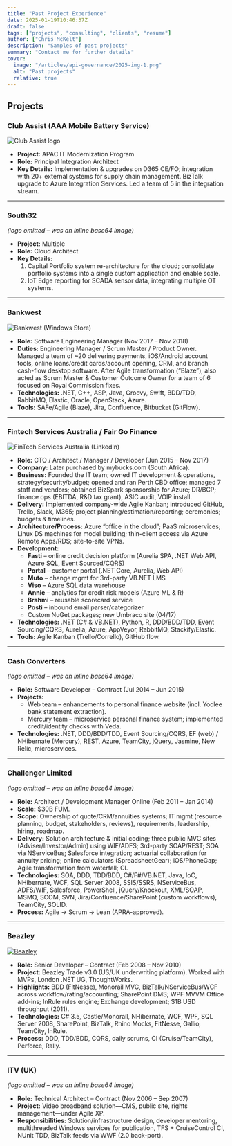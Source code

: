 ```yaml
---
title: "Past Project Experience"
date: 2025-01-19T10:46:37Z
draft: false
tags: ["projects", "consulting", "clients", "resume"]
author: ["Chris McKelt"]
description: "Samples of past projects"
summary: "Contact me for further details"
cover:
  image: "/articles/api-governance/2025-img-1.png"
  alt: "Past projects"
  relative: true
---
```


## Projects

### Club Assist (AAA Mobile Battery Service)

![Club Assist logo](https://mms.businesswire.com/media/20180313006298/en/645816/23/Club_Assist_Standard_square.jpg "Club Assist")

- **Project:** APAC IT Modernization Program
- **Role:** Principal Integration Architect
- **Key Details:** Implementation & upgrades on D365 CE/FO; integration with 20+ external systems for supply chain management. BizTalk upgrade to Azure Integration Services. Led a team of 5 in the integration stream.

---

### South32

_(logo omitted – was an inline base64 image)_

- **Project:** Multiple
- **Role:** Cloud Architect
- **Key Details:**
  1. Capital Portfolio system re-architecture for the cloud; consolidate portfolio systems into a single custom application and enable scale.
  2. IoT Edge reporting for SCADA sensor data, integrating multiple OT systems.

---

### Bankwest

![Bankwest (Windows Store)](https://store-images.s-microsoft.com/image/apps.61935.9007199266247481.3fb2e41c-2e48-431f-892a-3b5e2a70f594.0c5f28a8-2ed9-43d5-8b83-97a7b1f9e34f "Bankwest")

- **Role:** Software Engineering Manager (Nov 2017 – Nov 2018)
- **Duties:** Engineering Manager / Scrum Master / Product Owner. Managed a team of ~20 delivering payments, iOS/Android account tools, online loans/credit cards/account opening, CRM, and branch cash-flow desktop software. After Agile transformation (“Blaze”), also acted as Scrum Master & Customer Outcome Owner for a team of 6 focused on Royal Commission fixes.
- **Technologies:** .NET, C++, ASP, Java, Groovy, Swift, BDD/TDD, RabbitMQ, Elastic, Oracle, OpenStack, Azure.
- **Tools:** SAFe/Agile (Blaze), Jira, Confluence, Bitbucket (GitFlow).

---

### Fintech Services Australia / Fair Go Finance

![FinTech Services Australia (LinkedIn)](https://encrypted-tbn0.gstatic.com/images?q=tbn:ANd9GcSG0L_5jKdXEbGYDAf1Dk-rP4FertUCmsgsRRmuEKOJsA5KRluwb98Wi_L9nCxaQhAB_xk "FinTech Services Australia")

- **Role:** CTO / Architect / Manager / Developer (Jun 2015 – Nov 2017)
- **Company:** Later purchased by mybucks.com (South Africa).
- **Business:** Founded the IT team; owned IT development & operations, strategy/security/budget; opened and ran Perth CBD office; managed 7 staff and vendors; obtained BizSpark sponsorship for Azure; DR/BCP; finance ops (EBITDA, R&D tax grant), ASIC audit, VOIP install.
- **Delivery:** Implemented company-wide Agile Kanban; introduced GitHub, Trello, Slack, M365; project planning/estimation/reporting; ceremonies; budgets & timelines.
- **Architecture/Process:** Azure “office in the cloud”; PaaS microservices; Linux DS machines for model building; thin-client access via Azure Remote Apps/RDS; site-to-site VPNs.
- **Development:**
  - **Fasti** – online credit decision platform (Aurelia SPA, .NET Web API, Azure SQL, Event Sourced/CQRS)
  - **Portal** – customer portal (.NET Core, Aurelia, Web API)
  - **Muto** – change mgmt for 3rd-party VB.NET LMS
  - **Viso** – Azure SQL data warehouse
  - **Annie** – analytics for credit risk models (Azure ML & R)
  - **Brahmi** – reusable scorecard service
  - **Posti** – inbound email parser/categorizer
  - Custom NuGet packages; new Umbraco site (04/17)
- **Technologies:** .NET (C# & VB.NET), Python, R, DDD/BDD/TDD, Event Sourcing/CQRS, Aurelia, Azure, AppVeyor, RabbitMQ, Stackify/Elastic.
- **Tools:** Agile Kanban (Trello/Corrello), GitHub flow.

---

### Cash Converters

_(logo omitted – was an inline base64 image)_

- **Role:** Software Developer – Contract (Jul 2014 – Jun 2015)
- **Projects:**
  - Web team – enhancements to personal finance website (incl. Yodlee bank statement extraction).
  - Mercury team – microservice personal finance system; implemented credit/identity checks with Veda.
- **Technologies:** .NET, DDD/BDD/TDD, Event Sourcing/CQRS, EF (web) / NHibernate (Mercury), REST, Azure, TeamCity, jQuery, Jasmine, New Relic, microservices.

---

### Challenger Limited

_(logo omitted – was an inline base64 image)_

- **Role:** Architect / Development Manager Online (Feb 2011 – Jan 2014)
- **Scale:** $30B FUM.
- **Scope:** Ownership of quote/CRM/annuities systems; IT mgmt (resource planning, budget, stakeholders, reviews), requirements, leadership, hiring, roadmap.
- **Delivery:** Solution architecture & initial coding; three public MVC sites (Adviser/Investor/Admin) using WIF/ADFS; 3rd-party SOAP/REST; SOA via NServiceBus; Salesforce integration; actuarial collaboration for annuity pricing; online calculators (SpreadsheetGear); iOS/PhoneGap; Agile transformation from waterfall; CI.
- **Technologies:** SOA, DDD, TDD/BDD, C#/F#/VB.NET, Java, IoC, NHibernate, WCF, SQL Server 2008, SSIS/SSRS, NServiceBus, ADFS/WIF, Salesforce, PowerShell, jQuery/Knockout, XML/SOAP, MSMQ, SCOM, SVN, Jira/Confluence/SharePoint (custom workflows), TeamCity, SOLID.
- **Process:** Agile → Scrum → Lean (APRA-approved).

---

### Beazley

[![Beazley](https://149448277.v2.pressablecdn.com/wp-content/uploads/2020/05/beazley-logo.png "Beazley")](https://www.beazley.com)

- **Role:** Senior Developer – Contract (Feb 2008 – Nov 2010)
- **Project:** Beazley Trade v3.0 (US/UK underwriting platform). Worked with MVPs, London .NET UG, ThoughtWorks.
- **Highlights:** BDD (FitNesse), Monorail MVC, BizTalk/NServiceBus/WCF across workflow/rating/accounting; SharePoint DMS; WPF MVVM Office add-ins; InRule rules engine; Exchange development; $1B USD throughput (2011).
- **Technologies:** C# 3.5, Castle/Monorail, NHibernate, WCF, WPF, SQL Server 2008, SharePoint, BizTalk, Rhino Mocks, FitNesse, Gallio, TeamCity, InRule.
- **Process:** DDD, TDD/BDD, CQRS, daily scrums, CI (Cruise/TeamCity), Perforce, Rally.

---

### ITV (UK)

_(logo omitted – was an inline base64 image)_

- **Role:** Technical Architect – Contract (Nov 2006 – Sep 2007)
- **Project:** Video broadband solution—CMS, public site, rights management—under Agile XP.
- **Responsibilities:** Solution/infrastructure design, developer mentoring, multithreaded Windows services for publication, TFS + CruiseControl CI, NUnit TDD, BizTalk feeds via WWF (2.0 back-port).
